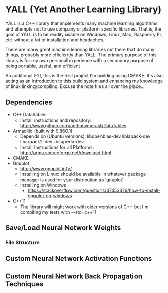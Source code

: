 # YALL (Yet Another Learning Library)

YALL is a C++ library that implements many machine learning algorithms and attempts not to use company or platform specific libraries. That is, 
the goal of YALL is to be readily usable on Windows, Linux, Mac, Raspberry Pi, etc. without a lot of installation and headaches. 

There are many great machine learning libraries out there that do many things, probably more efficiently than YALL. The primary purpose of this
library is for my own personal experience with a secondary purpose of being portable, useful, and efficient

An additional FYI, this is the first project I'm building using CMAKE. It's also acting as an introduction to this build system and enhancing my knowledge of linux linking/compiling. Excuse the note files all over the place...

## Dependencies

+ C++ DataTables
	+ Install instructions and repository: http://www.github.com/anthonymorast/DataTables
+ Armadillo (built with 9.860.1)
	+ Depends on (Ubuntu versions): libopenblas-dev liblapack-dev libarpack2-dev libsuperlu-dev
	+ Install Instructions for all Platforms: http://arma.sourceforge.net/download.html
+ CMAKE
+ Gnuplot
	+ http://www.gnuplot.info/
	+ Installing on Linux: should be available in whatever package manager is used for your distribution as 'gnuplot'
	+ Installing on Windows
		+ https://stackoverflow.com/questions/47453376/how-to-install-gnuplot-on-windows
+ C++11
    + The library will might work with older versions of C++ but I'm compiling my tests with
        --std=c++11


## Save/Load Neural Network Weights

### File Structure


## Custom Neural Network Activation Functions

## Custom Neural Network Back Propagation Techniques
